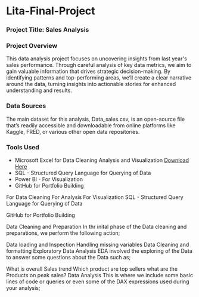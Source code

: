 # Lita-Final-Project
### Project Title: Sales Analysis
### Project Overview
This data analysis project focuses on uncovering insights from last year's sales performance. Through careful analysis of key data metrics, we aim to gain valuable information that drives strategic decision-making. By identifying patterns and top-performing areas, we’ll create a clear narrative around the data, turning insights into actionable stories for enhanced understanding and results.

### Data Sources
The main dataset for this analysis, Data_sales.csv, is an open-source file that’s readily accessible and downloadable from online platforms like Kaggle, FRED, or various other open data repositories.

### Tools Used
- Microsoft Excel  for Data Cleaning Analysis and Visualization [Download Here](https://canvas.instructure.com/courses/10186984/files/folder/Capstone%20Project)
- SQL - Structured Query Language for Querying of Data
- Power BI - For Visualization
- GitHub for Portfolio Building


For Data Cleaning
For Analysis
For Visualization
SQL - Structured Query Language for Querying of Data

GitHub for Portfolio Building

Data Cleaning and Preparation
In thr inital phase of the Data cleaning and preparations, we perform the following action;

Data loading and Inspection
Handling missing variables
Data Cleaning and formatting
Exploratory Data Analysis
EDA involved the exploring of the Data to answer some questions about the Data such as;

What is overall Sales trend
Which product are top sellers
what are the Products on peak sales?
Data Analysis
This is where we include some basic lines of code or queries or even some of the DAX expressions used during your analysis;








